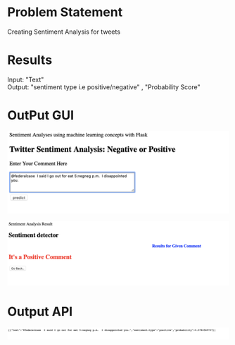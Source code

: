 # Problem Statement
Creating Sentiment Analysis for tweets

# Results
Input: "Text" <br>
Output: "sentiment type i.e positive/negative" , "Probability Score"

# OutPut GUI



!["User Interface"](images/img1.png)


!["User Interface"](images/img2.png)


# Output API

!["User Interface"](images/img3.png)
